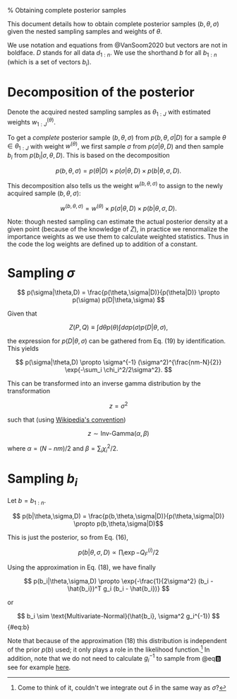 % Obtaining complete posterior samples


This document details how to obtain complete posterior samples
$(b,\theta,\sigma)$ given the nested sampling samples and weights of $\theta$.

We use notation and equations from @VanSoom2020 but vectors are not in
boldface. $D$ stands for all data $d_{1:n}$. We use the shorthand $b$ for all
$b_{1:n}$ (which is a set of vectors $b_i$). 

# Decomposition of the posterior

Denote the acquired nested sampling samples as $\theta_{1:J}$ with estimated
weights $w_{1:J}^{(\theta)}$.

To get a *complete* posterior sample $(b,\theta,\sigma)$ from
$p(b,\theta,\sigma|D)$ for a sample $\theta \in \theta_{1:J}$ with weight
$w^{(\theta)}$, we first sample $\sigma$ from $p(\sigma|\theta,D)$ and then
sample $b_i$ from $p(b_i|\sigma,\theta,D)$. This is based on the decomposition

$$ p(b,\theta,\sigma) = p(\theta|D) \times p(\sigma|\theta,D) \times
p(b|\theta,\sigma,D). $$

This decomposition also tells us the weight $w^{(b,\theta,\sigma)}$ to assign
to the newly acquired sample $(b,\theta,\sigma)$:

$$ w^{(b,\theta,\sigma)} = w^{(\theta)} \times p(\sigma|\theta,D) \times
p(b|\theta,\sigma,D). $$

Note: though nested sampling can estimate the actual posterior density at a
given point (because of the knowledge of $Z$), in practice we renormalize the
importance weights as we use them to calculate weighted statistics. Thus in the
code the log weights are defined up to addition of a constant.

# Sampling $\sigma$

$$ p(\sigma|\theta,D) = \frac{p(\theta,\sigma|D)}{p(\theta|D)} \propto p(\sigma) p(D|\theta,\sigma) $$

Given that

$$ Z(P,Q) \equiv \int d\theta p(\theta) \int d\sigma p(\sigma) p(D|\theta,\sigma), $$

the expression for $p(D|\theta,\sigma)$ can be gathered from Eq. (19) by
identification. This yields

$$ p(\sigma|\theta,D) \propto \sigma^{-1} (\sigma^2)^{\frac{nm-N}{2}}
\exp{-\sum_i \chi_i^2/2\sigma^2}. $$

This can be transformed into an inverse gamma distribution by the
transformation

$$ z = \sigma^2 $$

such that (using [Wikipedia's convention][1])

$$ z \sim \text{Inv-Gamma}(\alpha,\beta) $$

where $\alpha = (N-nm)/2$ and $\beta = \sum_i \chi_i^2/2$.

[1]: https://en.wikipedia.org/wiki/Inverse-gamma_distribution

# Sampling $b_i$

Let $b = b_{1:n}$.

$$ p(b|\theta,\sigma,D) = \frac{p(b,\theta,\sigma|D)}{p(\theta,\sigma|D)}
\propto p(b,\theta,\sigma|D)$$

This is just the posterior, so from Eq. (16),

$$ p(b|\theta,\sigma,D) \propto \prod_i \exp{-Q_F^{(i)}/2} $$

Using the approximation in Eq. (18), we have finally

$$ p(b_i|\theta,\sigma,D) \propto \exp{-\frac{1}{2\sigma^2} (b_i - \hat{b_i})^T g_i (b_i - \hat{b_i})} $$

or

$$ b_i \sim \text{Multivariate-Normal}(\hat{b_i}, \sigma^2 g_i^{-1}) $$ {#eq:b}

Note that because of the approximation (18) this distribution is independent of
the prior $p(b)$ used; it only plays a role in the likelihood function.[^a] In
addition, note that we do not need to calculate $g_i^{-1}$ to sample from
@eq:b: see for example [here](https://stackoverflow.com/a/16708868/6783015).

[^a]: Come to think of it, couldn't we integrate out $\delta$ in the same way
as $\sigma$?
